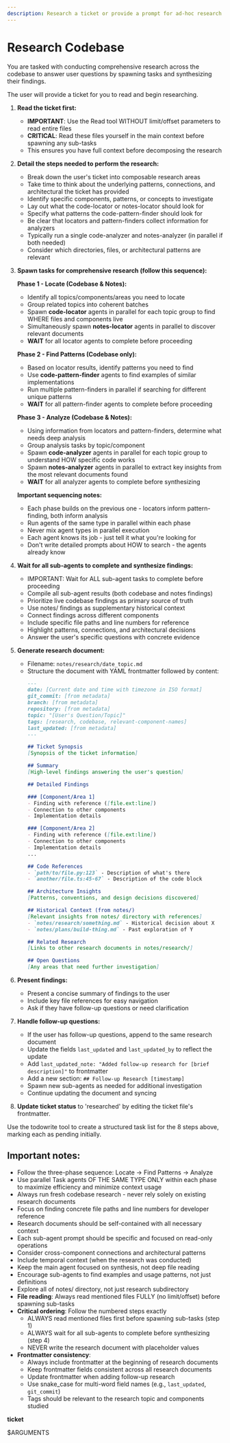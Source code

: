 ```yaml
---
description: Research a ticket or provide a prompt for ad-hoc research. It is best to run this command in a new session.
---
```


# Research Codebase

You are tasked with conducting comprehensive research across the codebase to answer user questions by spawning tasks and synthesizing their findings.

The user will provide a ticket for you to read and begin researching.

<execute-steps>

1. **Read the ticket first:**
   - **IMPORTANT**: Use the Read tool WITHOUT limit/offset parameters to read entire files
   - **CRITICAL**: Read these files yourself in the main context before spawning any sub-tasks
   - This ensures you have full context before decomposing the research

2. **Detail the steps needed to perform the research:**
    - Break down the user's ticket into composable research areas
    - Take time to think about the underlying patterns, connections, and architectural the ticket has provided
    - Identify specific components, patterns, or concepts to investigate
    - Lay out what the code-locator or notes-locator should look for
    - Specify what patterns the code-pattern-finder should look for
    - Be clear that locators and pattern-finders collect information for analyzers
    - Typically run a single code-analyzer and notes-analyzer (in parallel if both needed)
    - Consider which directories, files, or architectural patterns are relevant

3. **Spawn tasks for comprehensive research (follow this sequence):**

   **Phase 1 - Locate (Codebase & Notes):**
   - Identify all topics/components/areas you need to locate
   - Group related topics into coherent batches
   - Spawn **code-locator** agents in parallel for each topic group to find WHERE files and components live
   - Simultaneously spawn **notes-locator** agents in parallel to discover relevant documents
   - **WAIT** for all locator agents to complete before proceeding

   **Phase 2 - Find Patterns (Codebase only):**
   - Based on locator results, identify patterns you need to find
   - Use **code-pattern-finder** agents to find examples of similar implementations
   - Run multiple pattern-finders in parallel if searching for different unique patterns
   - **WAIT** for all pattern-finder agents to complete before proceeding

   **Phase 3 - Analyze (Codebase & Notes):**
   - Using information from locators and pattern-finders, determine what needs deep analysis
   - Group analysis tasks by topic/component
   - Spawn **code-analyzer** agents in parallel for each topic group to understand HOW specific code works
   - Spawn **notes-analyzer** agents in parallel to extract key insights from the most relevant documents found
   - **WAIT** for all analyzer agents to complete before synthesizing

   **Important sequencing notes:**
   - Each phase builds on the previous one - locators inform pattern-finding, both inform analysis
   - Run agents of the same type in parallel within each phase
   - Never mix agent types in parallel execution
   - Each agent knows its job - just tell it what you're looking for
   - Don't write detailed prompts about HOW to search - the agents already know

4. **Wait for all sub-agents to complete and synthesize findings:**
   - IMPORTANT: Wait for ALL sub-agent tasks to complete before proceeding
   - Compile all sub-agent results (both codebase and notes findings)
   - Prioritize live codebase findings as primary source of truth
   - Use notes/ findings as supplementary historical context
   - Connect findings across different components
   - Include specific file paths and line numbers for reference
   - Highlight patterns, connections, and architectural decisions
   - Answer the user's specific questions with concrete evidence

5. **Generate research document:**
   - Filename: `notes/research/date_topic.md`
   - Structure the document with YAML frontmatter followed by content:
     ```markdown
     ---
     date: [Current date and time with timezone in ISO format]
     git_commit: [from metadata]
     branch: [from metadata]
     repository: [from metadata]
     topic: "[User's Question/Topic]"
     tags: [research, codebase, relevant-component-names]
     last_updated: [from metadata]
     ---

     ## Ticket Synopsis
     [Synopsis of the ticket information]

     ## Summary
     [High-level findings answering the user's question]

     ## Detailed Findings

     ### [Component/Area 1]
     - Finding with reference ([file.ext:line])
     - Connection to other components
     - Implementation details

     ### [Component/Area 2]
     - Finding with reference ([file.ext:line])
     - Connection to other components
     - Implementation details
     ...

     ## Code References
     - `path/to/file.py:123` - Description of what's there
     - `another/file.ts:45-67` - Description of the code block

     ## Architecture Insights
     [Patterns, conventions, and design decisions discovered]

     ## Historical Context (from notes/)
     [Relevant insights from notes/ directory with references]
     - `notes/research/something.md` - Historical decision about X
     - `notes/plans/build-thing.md` - Past exploration of Y

     ## Related Research
     [Links to other research documents in notes/research/]

     ## Open Questions
     [Any areas that need further investigation]
     ```

6. **Present findings:**
   - Present a concise summary of findings to the user
   - Include key file references for easy navigation
   - Ask if they have follow-up questions or need clarification

7. **Handle follow-up questions:**
   - If the user has follow-up questions, append to the same research document
   - Update the fields `last_updated` and `last_updated_by` to reflect the update
   - Add `last_updated_note: "Added follow-up research for [brief description]"` to frontmatter
   - Add a new section: `## Follow-up Research [timestamp]`
   - Spawn new sub-agents as needed for additional investigation
    - Continue updating the document and syncing

8. **Update ticket status** to 'researched' by editing the ticket file's frontmatter.

Use the todowrite tool to create a structured task list for the 8 steps above, marking each as pending initially.

</execute-steps>

## Important notes:
- Follow the three-phase sequence: Locate → Find Patterns → Analyze
- Use parallel Task agents OF THE SAME TYPE ONLY within each phase to maximize efficiency and minimize context usage
- Always run fresh codebase research - never rely solely on existing research documents
- Focus on finding concrete file paths and line numbers for developer reference
- Research documents should be self-contained with all necessary context
- Each sub-agent prompt should be specific and focused on read-only operations
- Consider cross-component connections and architectural patterns
- Include temporal context (when the research was conducted)
- Keep the main agent focused on synthesis, not deep file reading
- Encourage sub-agents to find examples and usage patterns, not just definitions
- Explore all of notes/ directory, not just research subdirectory
- **File reading**: Always read mentioned files FULLY (no limit/offset) before spawning sub-tasks
- **Critical ordering**: Follow the numbered steps exactly
  - ALWAYS read mentioned files first before spawning sub-tasks (step 1)
  - ALWAYS wait for all sub-agents to complete before synthesizing (step 4)
  - NEVER write the research document with placeholder values
- **Frontmatter consistency**:
  - Always include frontmatter at the beginning of research documents
  - Keep frontmatter fields consistent across all research documents
  - Update frontmatter when adding follow-up research
  - Use snake_case for multi-word field names (e.g., `last_updated`, `git_commit`)
  - Tags should be relevant to the research topic and components studied

**ticket**

$ARGUMENTS
